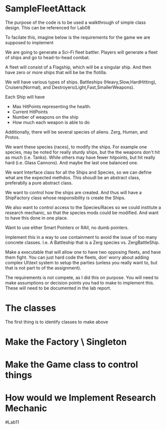 # SampleFleetAttack

The purpose of the code is to be used a walkthrough of simple class design.  This can be referenced for Lab08

To facilate this, imagine below is the requirements for the game we are supposed to implement

We are going to generate a Sci-Fi fleet battler.  Players will generate a fleet of ships and go to head-to-head combat.

A fleet will consist of a Flagship, which will be a singular ship.  And then have zero or more ships that will be be the flotilla.  

We will have various types of ships.  Battleships (Heavy,Slow,HardHitting), Cruisers(Normal), and Destroyers(Light,Fast,SmallerWeapons).

Each Ship will have
* Max HitPoints representing the health.
* Current HitPoints
* Number of weapons on the ship
* How much each weapon is able to do

Additionally, there will be several species of aliens.  Zerg, Human, and Protos.

We want these species (races), to modify the ships.  For example one species, may be noted for really sturdy ships, but the the weapons don't hit as much (i.e. Tanks).  While others may have fewer hitpoints, but hit really hard (i.e. Glass Cannons).  And maybe the last one balanced one.

We want Interface class for all the Ships and Species, so we can define what are the expected methdos.  This shoudl be an abstract class, preferablly a pure abstract class.

We want to control how the ships are created.  And thus will have a ShipFactory class whose responsibility is create the Ships.

We also want to control access to the Species/Races so we could institute a research mechanic, so that the species mods could be modified.  And want to have this done in one place.

Want to use either Smart Pointers or RAII, no dumb pointers.

Implement this in a way to use containment to avoid the issue of too many concrete classes.   I.e. A Battleship that is a Zerg species vs. ZergBattleShip.

Make a executable that will allow one to have  two opposing fleets, and have them fight.  You can just hard code the fleets, don’ worry about adding complex UI\text system to setup the parties (unless you really want to, but that is not part to of the assignment).

The requirements is not compete, as I did this on purpose.  You will need to make assumptions or decision points you had to make to implement this.  These will need to be documented in the lab report.   



# The classes

The first thing is to identify classes to make above

# Make the Factory \ Singleton


# Make the Game class to control things


# How would we Implement Research Mechanic 


#Lab11
